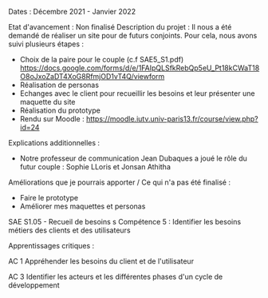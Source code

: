 Dates :
Décembre 2021 - Janvier 2022

Etat d'avancement : Non finalisé 
Description du projet : 
Il nous a été demandé de réaliser un site pour de futurs conjoints.
Pour cela, nous avons suivi plusieurs étapes :
- Choix de la paire pour le couple (c.f SAE5_S1.pdf)
https://docs.google.com/forms/d/e/1FAIpQLSfkRebQp5eU_Pt18kCWaT18O8oJxoZaDT4XoG8RfmjOD1vT4Q/viewform
- Réalisation de personas 
- Echanges avec le client pour recueillir les besoins et leur présenter une maquette du site
- Réalisation du prototype
- Rendu sur Moodle : https://moodle.iutv.univ-paris13.fr/course/view.php?id=24


Explications additionnelles : 
- Notre professeur de communication Jean Dubaques a joué le rôle du futur couple : 
Sophie LLoris et Jonsan Athitha


Améliorations que je pourrais apporter / Ce qui n'a pas été finalisé : 
- Faire le prototype
- Améliorer mes maquettes et personas

SAE S1.05 - Recueil de besoins
s
Compétence 5 : Identifier les besoins métiers des clients et des utilisateurs

Apprentissages critiques : 

AC 1 Appréhender les besoins du client et de l'utilisateur

AC 3 Identifier les acteurs et les différentes phases d'un
cycle de développement
